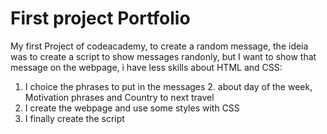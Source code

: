 # First project Portfolio
My first Project of codeacademy, to create a random message, the ideia was to create a script to show messages randonly, but I want to show that message on the webpage, i have less skills about HTML  and CSS:

1. I choice the phrases to put in the messages
	2. about day of the week, Motivation phrases and Country to next travel
2.  I create the webpage and use some styles with CSS
3. I finally create the script

